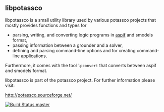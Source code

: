 ## libpotassco

libpotassco is a small utility library used by various potassco projects
that mostly provides functions and types for
 - parsing, writing, and converting logic programs in [aspif][aspif] and smodels format,
 - passing information between a grounder and a solver,
 - defining and parsing command-line options and for creating command-line applications.

Furthermore, it comes with the tool `lpconvert` that converts between aspif and smodels format.

libpotassco is part of the potassco project. For further information please visit:

  http://potassco.sourceforge.net/


[![Build Status master](https://badges.herokuapp.com/travis/potassco/libpotassco?branch=master&label=master)](https://travis-ci.org/potassco/libpotassco?branch=master)
  
[aspif]: http://www.cs.uni-potsdam.de/wv/pdfformat/gekakaosscwa16b.pdf  "Aspif specification"

